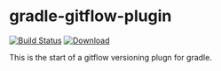 # gradle-gitflow-plugin
[![Build Status](https://travis-ci.org/jamesridgway/gradle-gitflow-plugin.svg?branch=master)](https://travis-ci.org/jamesridgway/gradle-gitflow-plugin)
[![Download](null/packages/jamesridgway/gradle-plugins/uk.co.jamesridgway%3Agradle-gitflow-plugin/images/download.svg?version=1.0.0)](https://bintray.com/jamesridgway/gradle-plugins/uk.co.jamesridgway%3Agradle-gitflow-plugin/1.0.0/link)

This is the start of a gitflow versioning plugn for gradle.